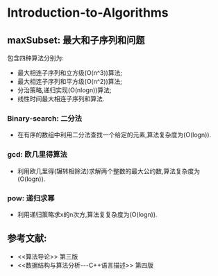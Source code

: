 # Introduction-to-Algorithms
## maxSubset: 最大和子序列和问题
包含四种算法分别为: 
* 最大相连子序列和立方级(O(n^3))算法;
* 最大相连子序列和平方级(O(n^2))算法;
* 分治策略,递归实现(O(nlogn))算法;
* 线性时间最大相连子序列和算法.
### Binary-search: 二分法
* 在有序的数组中利用二分法查找一个给定的元素,算法复杂度为(O(logn)).
### gcd: 欧几里得算法
* 利用欧几里得(辗转相除法)求解两个整数的最大公约数,算法复杂度为(O(logn)).
### pow: 递归求幂
* 利用递归策略求x的n次方,算法复复杂度为(O(logn)).

## 参考文献:
* <<算法导论>> 第三版 
* <<数据结构与算法分析---C++语言描述>> 第四版
